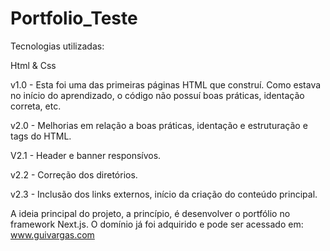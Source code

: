 # Portfolio_Teste


Tecnologias utilizadas:

Html & Css

v1.0 - Esta foi uma das primeiras páginas HTML que construí. Como estava no início do aprendizado, o código não possuí boas práticas, identação correta, etc.

v2.0 - Melhorias em relação a boas práticas, identação e estruturação e tags do HTML.

V2.1 - Header e banner responsívos.

v2.2 - Correção dos diretórios.

v2.3 - Inclusão dos links externos, início da criação do conteúdo principal.




A ideia principal do projeto, a princípio, é desenvolver o portfólio no framework Next.js. O domínio já foi adquirido e pode ser acessado em: www.guivargas.com
 

